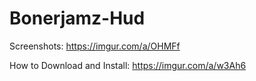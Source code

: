 # Bonerjamz-Hud
Screenshots: https://imgur.com/a/OHMFf

How to Download and Install: https://imgur.com/a/w3Ah6
